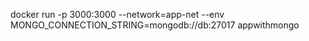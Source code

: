docker run -p 3000:3000 --network=app-net --env MONGO_CONNECTION_STRING=mongodb://db:27017 appwithmongo
